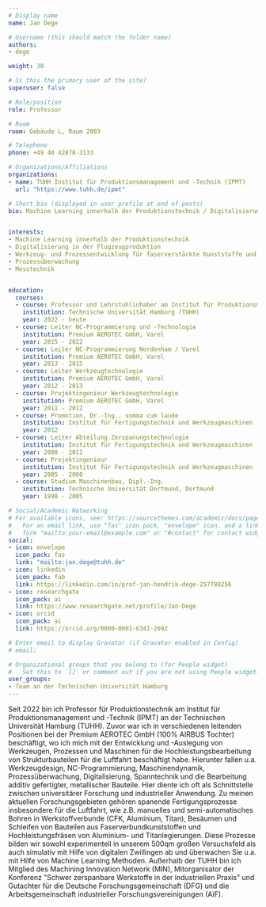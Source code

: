 ```yaml
---
# Display name
name: Jan Dege

# Username (this should match the folder name)
authors:
- dege

weight: 30

# Is this the primary user of the site?
superuser: false

# Role/position
role: Professor

# Room
room: Gebäude L, Raum 2003

# Telephone
phone: +49 40 42878-3133

# Organizations/Affiliations
organizations:
- name: TUHH Institut für Produktionsmanagement und -Technik (IPMT)
  url: "https://www.tuhh.de/ipmt"

# Short bio (displayed in user profile at end of posts)
bio: Machine Learning innerhalb der Produktionstechnik / Digitalisierung in der Flugzeugproduktion / Werkzeug- und Prozessentwicklung für faserverstärkte Kunststoffe und schwerzerspanbare, metallische Werkstoffe / Prozessüberwachung / Messtechnik


interests:
- Machine Learning innerhalb der Produktionstechnik
- Digitalisierung in der Flugzeugproduktion
- Werkzeug- und Prozessentwicklung für faserverstärkte Kunststoffe und schwerzerspanbare, metallische Werkstoffe
- Prozessüberwachung
- Messtechnik


education:
  courses:
  - course: Professor und Lehrstuhlinhaber am Institut für Produktionsmanagement und -Technik (IPMT)
    institution: Technische Universität Hamburg (TUHH)
    year: 2022 - heute
  - course: Leiter NC-Programmierung und -Technologie
    institution: Premium AEROTEC GmbH, Varel
    year: 2015 - 2022
  - course: Leiter NC-Programmierung Nordenham / Varel
    institution: Premium AEROTEC GmbH, Varel
    year: 2013 - 2015
  - course: Leiter Werkzeugtechnologie
    institution: Premium AEROTEC GmbH, Varel
    year: 2012 - 2013
  - course: Projektingenieur Werkzeugtechnologie
    institution: Premium AEROTEC GmbH, Varel
    year: 2011 - 2012
  - course: Promotion, Dr.-Ing., summa cum laude
    institution: Institut für Fertigungstechnik und Werkzeugmaschinen (IFW), Leibniz Universität Hannover
    year: 2012
  - course: Leiter Abteilung Zerspanungstechnologie
    institution: Institut für Fertigungstechnik und Werkzeugmaschinen (IFW), Leibniz Universität Hannover
    year: 2008 - 2011
  - course: Projektingenieur
    institution: Institut für Fertigungstechnik und Werkzeugmaschinen (IFW), Leibniz Universität Hannover
    year: 2005 - 2008
  - course: Studium Maschinenbau, Dipl.-Ing.
    institution: Technische Universität Dortmund, Dortmund
    year: 1998 - 2005

# Social/Academic Networking
# For available icons, see: https://sourcethemes.com/academic/docs/page-builder/#icons
#   For an email link, use "fas" icon pack, "envelope" icon, and a link in the
#   form "mailto:your-email@example.com" or "#contact" for contact widget.
social:
- icon: envelope
  icon_pack: fas
  link: "mailto:jan.dege@tuhh.de"
- icon: linkedin
  icon_pack: fab
  link: https://linkedin.com/in/prof-jan-hendrik-dege-257788256
- icon: researchgate
  icon_pack: ai
  link: https://www.researchgate.net/profile/Jan-Dege
- icon: orcid
  icon_pack: ai
  link: https://orcid.org/0000-0001-6341-2692

# Enter email to display Gravatar (if Gravatar enabled in Config)
# email:

# Organizational groups that you belong to (for People widget)
#   Set this to `[]` or comment out if you are not using People widget.
user_groups:
- Team an der Technischen Universität Hamburg
---
```


Seit 2022 bin ich Professor für Produktionstechnik am Institut für Produktionsmanagement und -Technik (IPMT) an der Technischen Universität Hamburg (TUHH). Zuvor war ich in verschiedenen leitenden Positionen bei der Premium AEROTEC GmbH (100% AIRBUS Tochter) beschäftigt, wo ich mich mit der Entwicklung und -Auslegung von Werkzeugen, Prozessen und Maschinen für die Hochleistungsbearbeitung von Strukturbauteilen für die Luftfahrt beschäftigt habe. Hierunter fallen u.a. Werkzeugdesign, NC-Programmierung, Maschinendynamik, Prozessüberwachung, Digitalisierung, Spanntechnik und die Bearbeitung additiv gefertigter, metallischer Bauteile. Hier diente ich oft als Schnittstelle zwischen universitärer Forschung und industrieller Anwendung. Zu meinen aktuellen Forschungsgebieten gehören spanende Fertigungsprozesse insbesondere für die Luftfahrt, wie z.B. manuelles und semi-automatisches Bohren in Werkstoffverbunde (CFK, Aluminium, Titan), Besäumen und Schleifen von Bauteilen aus Faserverbundkunststoffen und Hochleistungsfräsen von Aluminium- und Titanlegierungen. Diese Prozesse bilden wir sowohl experimentell in unserem 500qm großen Versuchsfeld als auch simulativ mit Hilfe von digitalen Zwillingen ab und überwachen Sie u.a. mit Hilfe von Machine Learning Methoden. Außerhalb der TUHH bin ich Mitglied des Machining Innovation Network (MIN), Mitorganisator der Konferenz "Schwer zerspanbare Werkstoffe in der industriellen Praxis" und Gutachter für die Deutsche Forschungsgemeinschaft (DFG) und die Arbeitsgemeinschaft industrieller Forschungsvereinigungen (AiF).
